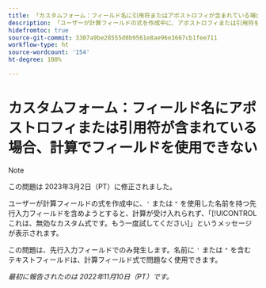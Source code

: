```yaml
---
title: 「カスタムフォーム：フィールド名に引用符またはアポストロフィが含まれている場合、計算でフィールドを使用できない」
description: 「ユーザーが計算フィールドの式を作成中に、アポストロフィまたは引用符を使用した名前を持つ先行入力フィールドを含めようとすると、計算が受け入れられず、「これは、無効なカスタム式です。もう一度試してください」というメッセージが表示されます。」
hidefromtoc: true
source-git-commit: 3307a9be28555d0b9561e8ae96e3667cb1fee711
workflow-type: ht
source-wordcount: '154'
ht-degree: 100%

---
```



# カスタムフォーム：フィールド名にアポストロフィまたは引用符が含まれている場合、計算でフィールドを使用できない

>[!NOTE]
>
>この問題は 2023年3月2日（PT）に修正されました。

ユーザーが計算フィールドの式を作成中に、`'` または `"` を使用した名前を持つ先行入力フィールドを含めようとすると、計算が受け入れられず、「[!UICONTROL これは、無効なカスタム式です。もう一度試してください]」というメッセージが表示されます。

この問題は、先行入力フィールドでのみ発生します。名前に `'` または `"` を含むテキストフィールドは、計算フィールド式で問題なく使用できます。

_最初に報告されたのは 2022年11月10日（PT）です。_

